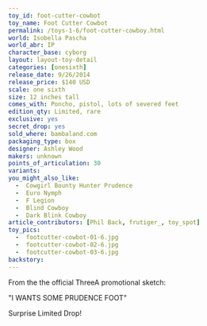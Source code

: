 ```yaml
---
toy_id: foot-cutter-cowbot
toy_name: Foot Cutter Cowbot
permalink: /toys-1-6/foot-cutter-cowboy.html
world: Isobella Pascha
world_abr: IP
character_base: cyborg
layout: layout-toy-detail
categories: [onesixth]
release_date: 9/26/2014
release_price: $140 USD
scale: one sixth
size: 12 inches tall
comes_with: Poncho, pistol, lots of severed feet
edition_qty: Limited, rare
exclusive: yes
secret_drop: yes
sold_where: bambaland.com
packaging_type: box
designer: Ashley Wood
makers: unknown
points_of_articulation: 30
variants: 
you_might_also_like:
  -  Cowgirl Bounty Hunter Prudence
  -  Euro Nymph
  -  F Legion
  -  Blind Cowboy
  -  Dark Blink Cowboy
article_contributors: [Phil Back, frutiger_, toy_spot]
toy_pics:
  -  footcutter-cowbot-01-6.jpg
  -  footcutter-cowbot-02-6.jpg
  -  footcutter-cowbot-03-6.jpg  
backstory:
---
```

From the the official ThreeA promotional sketch:

"I WANTS SOME PRUDENCE FOOT"

Surprise Limited Drop!